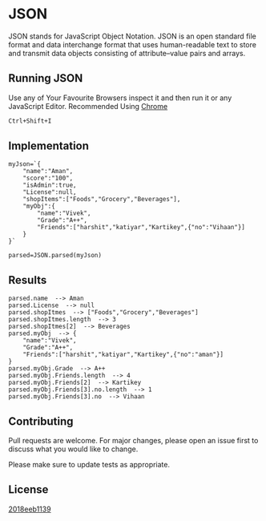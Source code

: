
# JSON

JSON stands for JavaScript Object Notation. JSON is an open standard file format and data interchange format that uses human-readable text to store and transmit data objects consisting of attribute–value pairs and arrays. 

## Running JSON

Use any of Your Favourite Browsers inspect it and then run it or any JavaScript Editor. Recommended Using 
[Chrome](https://www.google.com/intl/en_in/chrome/)

```bash
Ctrl+Shift+I
```

## Implementation

```
myJson=`{
    "name":"Aman",
    "score":"100",
    "isAdmin":true,
    "License":null,
    "shopItems":["Foods","Grocery","Beverages"],
    "myObj":{
        "name":"Vivek",
        "Grade":"A++",
        "Friends":["harshit","katiyar","Kartikey",{"no":"Vihaan"}]
    }
}`

parsed=JSON.parsed(myJson)
```

## Results

```parsed=JSON.parsed(myJson)  
parsed.name  --> Aman
parsed.License  --> null
parsed.shopItmes  --> ["Foods","Grocery","Beverages"]
parsed.shopItmes.length  --> 3
parsed.shopItmes[2]  --> Beverages
parsed.myObj  --> {
    "name":"Vivek",
    "Grade":"A++",
    "Friends":["harshit","katiyar","Kartikey",{"no":"aman"}]
}
parsed.myObj.Grade  --> A++
parsed.myObj.Friends.length  --> 4
parsed.myObj.Friends[2]  --> Kartikey
parsed.myObj.Friends[3].no.length  --> 1
parsed.myObj.Friends[3].no  --> Vihaan
```

## Contributing
Pull requests are welcome. For major changes, please open an issue first to discuss what you would like to change.

Please make sure to update tests as appropriate.

## License
[2018eeb1139]()
